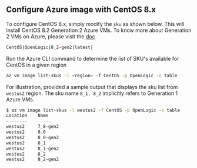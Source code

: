 Configure Azure image with CentOS 8.x
--------------------------------------

To configure CentOS 8.x, simply modify the `sku` as shown below. This will install CentOS 8.2 Generation 2 Azure VMs. To know more about Generation 2 VMs on Azure, please visit the [doc](https://docs.microsoft.com/en-us/azure/virtual-machines/generation-2)
```bash
CentOS|OpenLogic|8_2-gen2|latest|
```
Run the Azure CLI command to determine the list of SKU's available for CentOS in a given region
```bash
az vm image list-skus -l <region> -f CentOS -p OpenLogic -o table
```
For illustration, provided a sample output that displays the sku list from `westus2` region. The sku name `8_1, 8_2` implicitly refers to Generation 1 Azure VMs.
```bash
$ az vm image list-skus -l westus2 -f CentOS -p OpenLogic -o table
Location    Name
--------   ------
westus2     7_8-gen2
westus2     8.0
westus2     8_0-gen2
westus2     8_1
westus2     8_1-gen2
westus2     8_2
westus2     8_2-gen2
```

